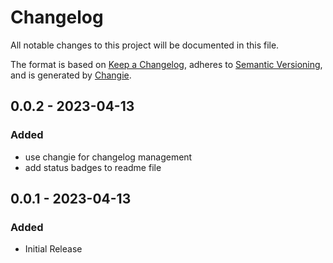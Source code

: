 # Changelog

All notable changes to this project will be documented in this file.

The format is based on [Keep a Changelog](https://keepachangelog.com/en/1.0.0/),
adheres to [Semantic Versioning](https://semver.org/spec/v2.0.0.html),
and is generated by [Changie](https://github.com/miniscruff/changie).

## 0.0.2 - 2023-04-13

### Added

- use changie for changelog management
- add status badges to readme file

## 0.0.1 - 2023-04-13

### Added

- Initial Release
